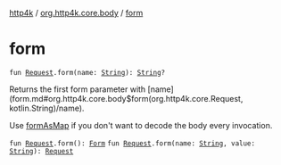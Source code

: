 [http4k](../index.md) / [org.http4k.core.body](index.md) / [form](./form.md)

# form

`fun `[`Request`](../org.http4k.core/-request/index.md)`.form(name: `[`String`](https://kotlinlang.org/api/latest/jvm/stdlib/kotlin/-string/index.html)`): `[`String`](https://kotlinlang.org/api/latest/jvm/stdlib/kotlin/-string/index.html)`?`

Returns the first form parameter with [name](form.md#org.http4k.core.body$form(org.http4k.core.Request, kotlin.String)/name).

Use [formAsMap](form-as-map.md) if you don't want to decode the body every invocation.

`fun `[`Request`](../org.http4k.core/-request/index.md)`.form(): `[`Form`](-form.md)
`fun `[`Request`](../org.http4k.core/-request/index.md)`.form(name: `[`String`](https://kotlinlang.org/api/latest/jvm/stdlib/kotlin/-string/index.html)`, value: `[`String`](https://kotlinlang.org/api/latest/jvm/stdlib/kotlin/-string/index.html)`): `[`Request`](../org.http4k.core/-request/index.md)